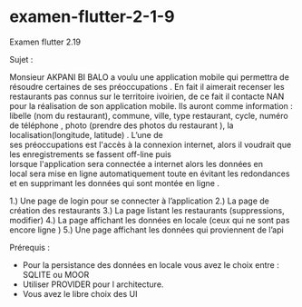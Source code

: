# examen-flutter-2-1-9
Examen flutter 2.19



Sujet :
	
Monsieur AKPANI BI BALO a voulu une application mobile qui permettra de résoudre certaines de ses préoccupations .
En fait il aimerait recenser les restaurants pas connus sur le territoire ivoirien, de ce fait il contacte NAN pour la réalisation de son application mobile. Ils auront comme information : libelle (nom du restaurant), commune, ville, type restaurant, cycle, numéro de téléphone , photo (prendre des photos du restaurant ), la localisation(longitude, latitude) .
L’une de ses préoccupations est l'accès à la connexion internet, alors il voudrait que les enregistrements se fassent off-line puis lorsque l'application sera connectée a internet alors les données en local sera mise en ligne automatiquement toute en évitant les redondances et en supprimant les données qui sont montée en ligne .




1.)	Une page de login pour se connecter à l’application
2.)	La page de création des restaurants
3.)	La page listant les restaurants (suppressions, modifier) 
4.)	La page affichant les données en locale (ceux qui ne sont pas encore ligne ) 
5.)	Une page affichant les données qui proviennent de l’api 


Prérequis :
-	Pour la persistance des données en locale vous avez le choix entre :  SQLITE ou  MOOR
-	Utiliser PROVIDER pour l architecture.
-	Vous avez le libre choix des UI

